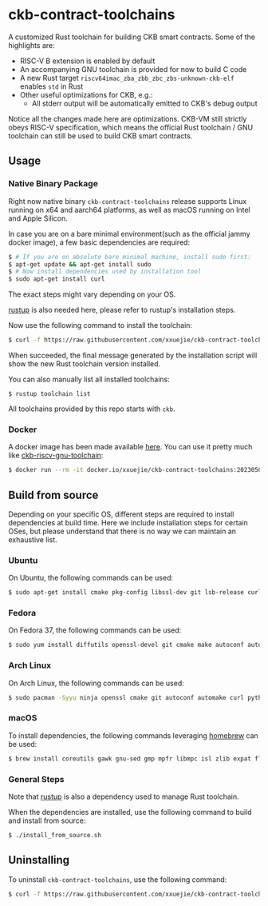 # ckb-contract-toolchains

A customized Rust toolchain for building CKB smart contracts. Some of the highlights are:

* RISC-V B extension is enabled by default
* An accompanying GNU toolchain is provided for now to build C code
* A new Rust target `riscv64imac_zba_zbb_zbc_zbs-unknown-ckb-elf` enables `std` in Rust
* Other useful optimizations for CKB, e.g.:
    + All stderr output will be automatically emitted to CKB's debug output

Notice all the changes made here are optimizations. CKB-VM still strictly obeys RISC-V specification, which means the official Rust toolchain / GNU toolchain can still be used to build CKB smart contracts.

## Usage

### Native Binary Package

Right now native binary `ckb-contract-toolchains` release supports Linux running on x64 and aarch64 platforms, as well as macOS running on Intel and Apple Silicon.

In case you are on a bare minimal environment(such as the official jammy docker image), a few basic dependencies are required:

```bash
$ # If you are on absolute bare minimal machine, install sudo first:
$ apt-get update && apt-get install sudo
$ # Now install dependencies used by installation tool
$ sudo apt-get install curl
```

The exact steps might vary depending on your OS.

[rustup](https://rustup.rs/) is also needed here, please refer to rustup's installation steps.

Now use the following command to install the toolchain:

```bash
$ curl -f https://raw.githubusercontent.com/xxuejie/ckb-contract-toolchains/main/install.sh | bash
```

When succeeded, the final message generated by the installation script will show the new Rust toolchain version installed.

You can also manually list all installed toolchains:

```
$ rustup toolchain list
```

All toolchains provided by this repo starts with `ckb`.

### Docker

A docker image has been made available [here](https://hub.docker.com/r/xxuejie/ckb-contract-toolchains/tags). You can use it pretty much like [ckb-riscv-gnu-toolchain](https://hub.docker.com/r/nervos/ckb-riscv-gnu-toolchain/tags):

```bash
$ docker run --rm -it docker.io/xxuejie/ckb-contract-toolchains:20230504-1 bash
```

## Build from source

Depending on your specific OS, different steps are required to install dependencies at build time. Here we include installation steps for certain OSes, but please understand that there is no way we can maintain an exhaustive list.

### Ubuntu

On Ubuntu, the following commands can be used:

```bash
$ sudo apt-get install cmake pkg-config libssl-dev git lsb-release curl autoconf automake autotools-dev curl python3 libmpc-dev libmpfr-dev libgmp-dev gawk build-essential bison flex texinfo gperf libtool patchutils bc zlib1g-dev libexpat-dev ninja-build
```

### Fedora

On Fedora 37, the following commands can be used:

```bash
$ sudo yum install diffutils openssl-devel git cmake make autoconf automake python3 libmpc-devel mpfr-devel gmp-devel gawk  bison flex texinfo patchutils gcc gcc-c++ zlib-devel expat-devel ninja-build
```

### Arch Linux

On Arch Linux, the following commands can be used:

```bash
$ sudo pacman -Syyu ninja openssl cmake git autoconf automake curl python3 libmpc mpfr gmp gawk base-devel bison flex texinfo gperf libtool patchutils bc zlib expat
```

### macOS

To install dependencies, the following commands leveraging [homebrew](https://brew.sh/) can be used:

```bash
$ brew install coreutils gawk gnu-sed gmp mpfr libmpc isl zlib expat flock cmake pkg-config ninja openssl texinfo autoconf
```

### General Steps

Note that [rustup](https://rustup.rs/) is also a dependency used to manage Rust toolchain.

When the dependencies are installed, use the following command to build and install from source:

```bash
$ ./install_from_source.sh
```

## Uninstalling

To uninstall `ckb-contract-toolchains`, use the following command:

```bash
$ curl -f https://raw.githubusercontent.com/xxuejie/ckb-contract-toolchains/main/uninstall.sh | bash
```
